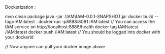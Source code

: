 Dockerization :

mvn clean package 
java -jar .\IAM\IAM-0.0.1-SNAPSHOT.jar
docker build --tag=IAM:latest .
docker run -p8888:8081 IAM:latest 	// You can access the IAM service on http://localhost:8888/health
docker tag IAM:latest <yourDockerId>/IAM:latest
docker push <yourDockerId>/IAM:latest	// You should be logged into docker with your dockerId <yourDockerId>

// Now anyone can pull your docker image above